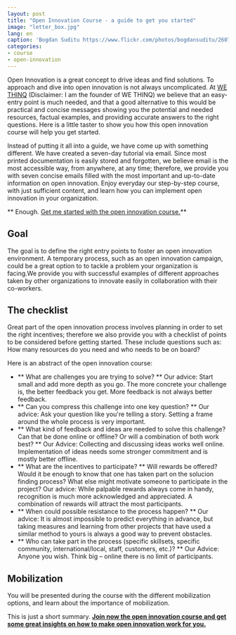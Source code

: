 ```yaml
---
layout: post
title: "Open Innovation Course - a guide to get you started"
image: "letter_box.jpg"
lang: en
caption: 'Bogdan Suditu https://www.flickr.com/photos/bogdansuditu/2607404802 (CC)'
categories:
- course
- open-innovation
---
```


Open Innovation is a great concept to drive ideas and find solutions. To approach and dive into open innovation is not always uncomplicated. At [WE THINQ](https://www.wethinq.com/) (Disclaimer: I am the founder of WE THINQ) we believe that an easy-entry point is much needed, and that a good alternative to this would be practical and concise messages showing you the potential and needed resources, factual examples, and providing accurate answers to the right questions. Here is a little taster to show you how this open innovation course will help you get started.

Instead of putting it all into a guide, we have come up with something different. We have created a seven-day tutorial via email. Since most printed documentation is easily stored and forgotten, we believe email is the most accessible way, from anywhere, at any time; therefore, we provide you with seven concise emails filled with the most important and up-to-date information on open innovation. Enjoy everyday our step-by-step course, with just sufficient content, and learn how you can implement open innovation in your organization.

** Enough. [Get me started with the open innovation course.](https://www.wethinq.com/en/resources/course/)**

## Goal
The goal is to define the right entry points to foster an open innovation environment. A temporary process, such as an open innovation campaign, could be a great option to to tackle a problem your organization is facing.We provide you with successful examples of different approaches taken by other organizations to innovate easily in collaboration with their co-workers.

## The checklist
Great part of the open innovation process involves planning in order to set the right incentives; therefore we also provide you with a checklist of points to be considered before getting started. These include questions such as: How many resources do you need and who needs to be on board?

Here is an abstract of the open innovation course:

- ** What are challenges you are trying to solve? **
Our advice: Start small and add more depth as you go. The more concrete your challenge is, the better feedback you get. More feedback is not always better feedback.
- ** Can you compress this challenge into one key question? **
Our advice: Ask your question like you're telling a story. Setting a frame around the whole process is very important.
- ** What kind of feedback and ideas are needed to solve this challenge? Can that be done online or offline? Or will a combination of both work best? **
Our Advice: Collecting and discussing ideas works well online. Implementation of ideas needs some stronger commitment and is mostly better offline.
- ** What are the incentives to participate? **
Will rewards be offered? Would it be enough to know that one has taken part on the solucion finding process? What else might motivate someone to participate in the project?
Our advice: While palpable rewards always come in handy, recognition is much more acknowledged and appreciated. A combination of rewards will attract the most participants.
- ** When could possible resistance to the process happen? **
Our advice: It is almost impossible to predict everything in advance, but taking measures and learning from other projects that have used a similar method to yours is always a good way to prevent obstacles.
- ** Who can take part in the process (specific skillsets, specific community, international/local, staff, customers, etc.)? **
Our Advice: Anyone you wish. Think big – online there is no limit of participants.

## Mobilization
You will be presented during the course with the different mobilization options, and learn about the importance of mobilization.

This is just a short summary. **[Join now the open innovation course and get some great insights on how to make open innovation work for you.](https://www.wethinq.com/en/resources/course/)**
